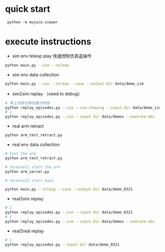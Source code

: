 # quick start
```
 python -m mujoco.viewer
```

# execute instructions

- sim env teleop play 
  快速控制仿真遥操作
```sh
python main.py --sim --teleop
```

- sim env data collection

```sh
python main.py --sim --teleop --save --output-dir data/demo_sim
```

- sim2sim replay （need to debug）

```bash
# 带上场景切换的展示特效
python replay_episodes.py --sim --sim-showing --input-dir data/demo_sim
# 1
python replay_episodes.py --sim --input-dir data/demos --execute-obs

```

- real arm retract

```bash
python arm_test_retract.py
```

- real env data collection
  
```bash
# test the arm
python arm_test_retract.py

# terminal1 start the arm
python arm_server.py

# terminal2 start main

python main.py --teleop --save --output-dir data/demo_0321
```


- real2sim replay

```bash
# 1
python replay_episodes.py --sim --input-dir data/demo_0321 
# 1
python replay_episodes.py --sim --input-dir data/demos --execute-obs

```

- real2real replay


```bash
# 1
python replay_episodes.py --input-dir data/demo_0321

```